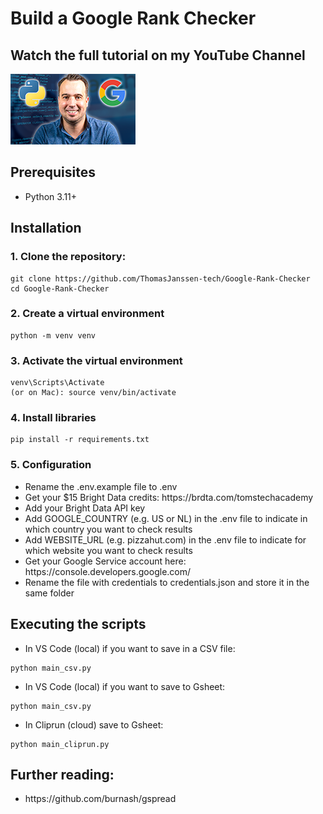 <h1>Build a Google Rank Checker</h1>

<h2>Watch the full tutorial on my YouTube Channel</h2>
<div>

<a href="https://youtu.be/c5jHhMXmXyo">
    <img src="thumbnail_small.png" alt="Thomas Janssen Youtube" width="200"/>
</a>
</div>

<h2>Prerequisites</h2>
<ul>
  <li>Python 3.11+</li>
</ul>

<h2>Installation</h2>
<h3>1. Clone the repository:</h3>

```
git clone https://github.com/ThomasJanssen-tech/Google-Rank-Checker
cd Google-Rank-Checker
```

<h3>2. Create a virtual environment</h3>

```
python -m venv venv
```

<h3>3. Activate the virtual environment</h3>

```
venv\Scripts\Activate
(or on Mac): source venv/bin/activate
```

<h3>4. Install libraries</h3>

```
pip install -r requirements.txt
```

<h3>5. Configuration</h3>
<ul>
<li>Rename the .env.example file to .env</li>
<li>Get your $15 Bright Data credits: https://brdta.com/tomstechacademy</li>
<li>Add your Bright Data API key</li>
<li>Add GOOGLE_COUNTRY (e.g. US or NL) in the .env file to indicate in which country you want to check results</li>
<li>Add WEBSITE_URL (e.g. pizzahut.com) in the .env file to indicate for which website you want to check results</li>
<li>Get your Google Service account here: https://console.developers.google.com/</li>
<li>Rename the file with credentials to credentials.json and store it in the same folder</li>
</ul>

<h2>Executing the scripts</h2>

- In VS Code (local) if you want to save in a CSV file:

```
python main_csv.py
```

- In VS Code (local) if you want to save to Gsheet:

```
python main_csv.py
```

- In Cliprun (cloud) save to Gsheet:

```
python main_cliprun.py
```

<h2>Further reading:</h2>
<ul>
<li>https://github.com/burnash/gspread</li>
</ul>
